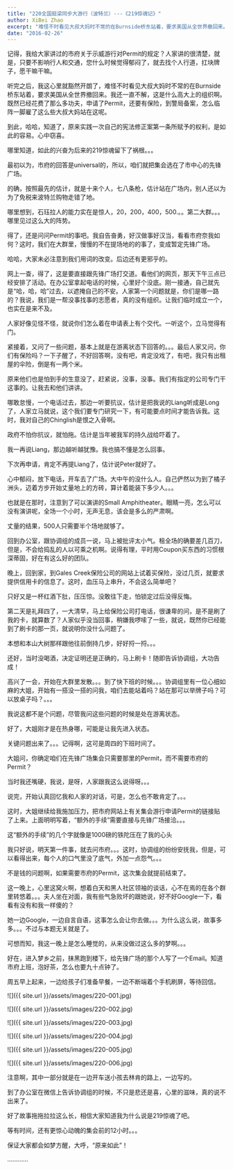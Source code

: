 ```yaml
---
title: "220全国挺梁同步大游行（波特兰）---《219惊魂记》"
author: XiBei Zhao
excerpt: "难怪不时看见大叔大妈时不常的在Burnside桥东站着，要求美国从全世界撤回来。我还一直不解，这是什么高大上的组织啊。既然已经花费了那么多功夫，申请了Permit，还要有保险，到警局备案，怎么临阵一脚雇了这么些大叔大妈站在这呢。到此，哈哈，知道了，原来实践一次自己的宪法修正案第一条所赋予的权利，是如此的容易。心中窃喜。哪里知道，如此的兴奋为后来的219惊魂留下了祸根。。。"
date: "2016-02-26"
---
```


记得，我给大家讲过的市府关于示威游行对Permit的规定？人家讲的很清楚，就是，只要不影响行人和交通，您什么时候觉得郁闷了，就去找个人行道，扛块牌子，愿干嘛干嘛。

听完之后，我这心里就豁然开朗了，难怪不时看见大叔大妈时不常的在Burnside桥东站着，要求美国从全世界撤回来。我还一直不解，这是什么高大上的组织啊。既然已经花费了那么多功夫，申请了Permit，还要有保险，到警局备案，怎么临阵一脚雇了这么些大叔大妈站在这呢。

到此，哈哈，知道了，原来实践一次自己的宪法修正案第一条所赋予的权利，是如此的容易。心中窃喜。

哪里知道，如此的兴奋为后来的219惊魂留下了祸根。。。

最初以为，市府的回答是universal的，所以，咱们就把集会选在了市中心的先锋广场。

的确，按照最先的估计，就是十来个人，七八条枪，估计站在广场内，别人还以为为了免税来波特兰购物走错了地。

哪里想到，石珏拉人的能力实在是惊人，20，200，400，500.。。第二大群。。。哪里见过这么大的阵势。

得了，还是问问Permit的事吧。我自告奋勇，好汉做事好汉当，看看市府奈我如何？这时，我们在大群里，慢慢的不在提场地的的事了，变成暂定先锋广场。

哈哈，大家未必注意到我们用词的改变。后边还有更邪乎的。

网上一查，得了，这是要直接跟先锋广场打交道。看他们的网页，那天下午三点已经安排了活动。在办公室拿起电话的时候，心里好个没底。刚一接通，自己就先是“哈，哈，哈”过去，以遮掩自己的不安。人家第一个问题就是，你们是哪一路的？我说，我们是一帮没事找事的志愿者，真的没有组织。让我们临时成立一个，也实在是来不及。

人家好像见怪不怪，就说你们怎么着在申请表上有个交代。一听这个，立马觉得有门。

紧接着，又问了一些问题，基本上就是在游离状态下回答的。。。最后人家又问，你们有保险吗？一下子醒了，不好回答啊，没有吧，肯定没戏了，有吧，我只有出租屋的伞险，倒是有一两个米。

原来他们也是怕到手的生意没了，赶紧说，没事，没事。我们有指定的公司专门干这事的。让我去和他们讲讲。

哪敢怠慢，一个电话过去，那边一听要抗议，估计是把我说的Liang听成是Long了，人家立马就说，这个我们要专门研究一下，有可能要点时间才能告诉我。这时，我对自己的Chinglish是恨之入骨啊。

政府不怕你抗议，就怕拖。估计是当年被我军的持久战给吓着了。

我一再说Liang，那边越听越犹豫。我也搞不懂是怎么回事。

下次再申请，肯定不再提Liang了，估计说Peter就好了。

心中郁闷，放下电话，开车去了广场。大中午的没什么人。自己俨然以为到了橘子洲头，迈着方步开始丈量地上的方砖，算计着能装下多少人。。。

也就是在那时，注意到了可以演讲的Small Amphitheater。眼睛一亮，怎么可以没有演讲呢，全场一个小时，无声无息，该会是多么的严肃啊。

丈量的结果，500人只需要半个场地就够了。

回到办公室，跟协调组的成员一说，马上被批评太小气。租全场的确要差几百刀，但是，不会给捣乱的人以可乘之机啊。说得有理，平时用Coupon买东西的习惯根深蒂固，好在有这么好的团队。

晚上，回到家，到Gales Creek保险公司的网站上试着买保险，没过几页，就要求提供信用卡的信息了。这时，血压马上串升，不会这么简单吧？

只好又是一杯红酒下肚，压压惊。没敢往下走，怕锁定过后没得反悔。

第二天是礼拜四了，一大清早，马上给保险公司打电话，很谦卑的问，是不是刷了我的卡，就算数了？人家似乎没当回事，稍嫌我啰嗦了一些，就说，既然你已经能到了刷卡的那一页，就说明你没什么问题了。

本想和本山大树那样跟他往前倒持几步，好好捋一捋。。。

还好，当时没喝酒，决定证明还是正确的，马上刷卡！随即告诉协调组，大功告成！

高兴了一会，开始在大群里发散。。。到了快下班的时候。。。协调组里有一位心细如麻的大姐，开始有一搭没一搭的问我，咱们去能站着吗？站在那可以举牌子吗？可以放桌子吗？。。。

我说这都不是个问题，尽管我问这些问题的时候是处在游离状态。

好了，大姐刚才是在热身哪，可能是让我先进入状态。

关键问题出来了。。。记得啊，这可是周四的下班时间了。

大姐问，你确定咱们在先锋广场集会只需要那里的Permit，而不需要市府的Permit？

当时我还嘴硬，我说，是呀，人家跟我这么说得呀。。。

说完，开始认真回忆我和人家的对话，可是，怎么也不敢肯定了。。。

这时，大姐继续给我施加压力，把市府网站上有关集会游行申请Permit的链接贴了上来。上面明明写着，“额外的手续”需要直接与先锋广场接洽。。。

这“额外的手续”的几个字就像是1000磅的铁陀压在了我的心头

我只好说，明天第一件事，就去问市府。。。这时，协调组的纷纷安抚我，但是，可以看得出来，每个人的口气里没了底气，外加一点怨气。。。

不是钱的问题啊，如果需要市府的Permit，这次集会就提前结束了。

这一晚上，心里这窝火啊，想着白天和黑人社区领袖的谈话，心不在焉的在各个群里转悠着。。。夫人坐在对面，我有些气急败坏的跟她说，好不好Google一下，看看有没有和我一样傻的？

她一边Google，一边自言自语，这事怎么会让你去做。。。为什么这么说，故事多多。。。不过与本题无关就是了。

可想而知，我这一晚上是怎么睡觉的，从来没做过这么多的梦啊。。。

好在，进入梦乡之前，抹黑跑到楼下，给先锋广场的那个人写了一个Email。知道市府上班，泡好茶，怎么也要九十点钟了。

周五早上起来，一边给孩子们准备早餐，一边不断端着个手机刷屏，等待回信。

![]({{ site.url }}/assets/images/220-001.jpg)

![]({{ site.url }}/assets/images/220-002.jpg)

![]({{ site.url }}/assets/images/220-003.jpg)

![]({{ site.url }}/assets/images/220-004.jpg)

![]({{ site.url }}/assets/images/220-005.jpg)

![]({{ site.url }}/assets/images/220-006.jpg)

注意啊，其中一部分就是在一边开车送小孩去林肯的路上，一边写的。

到了办公室在微信上告诉协调组的时候，不只是悲还是喜，心里的滋味，真的说不出来了。

好了故事拖拖拉拉这么长，相信大家知道我为什么说是219惊魂了吧。

等有时间，还有更惊心动魄的集会前的12小时。。。

保证大家都会如梦方醒，大呼，“原来如此”！

…………
